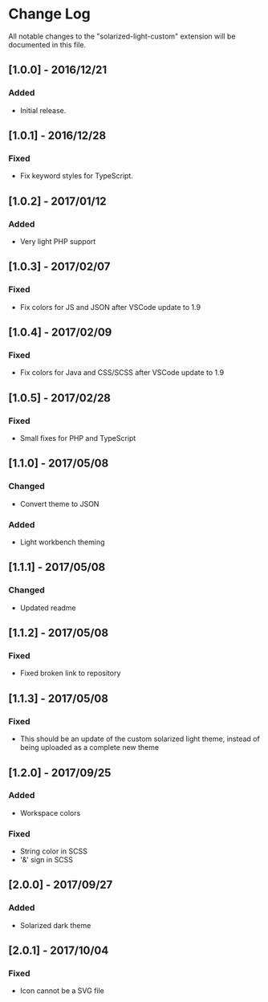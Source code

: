 # Change Log
All notable changes to the "solarized-light-custom" extension will be documented in this file.

<!--Check [Keep a Changelog](http://keepachangelog.com/) for recommendations on how to structure this file.-->

## [1.0.0] - 2016/12/21
### Added
- Initial release.

## [1.0.1] - 2016/12/28
### Fixed
- Fix keyword styles for TypeScript.

## [1.0.2] - 2017/01/12
### Added
- Very light PHP support

## [1.0.3] - 2017/02/07
### Fixed
- Fix colors for JS and JSON after VSCode update to 1.9

## [1.0.4] - 2017/02/09
### Fixed
- Fix colors for Java and CSS/SCSS after VSCode update to 1.9

## [1.0.5] - 2017/02/28
### Fixed
- Small fixes for PHP and TypeScript

## [1.1.0] - 2017/05/08
### Changed
- Convert theme to JSON
### Added
- Light workbench theming

## [1.1.1] - 2017/05/08
### Changed
- Updated readme

## [1.1.2] - 2017/05/08
### Fixed
- Fixed broken link to repository

## [1.1.3] - 2017/05/08
### Fixed
- This should be an update of the custom solarized light theme, instead of being uploaded as a complete new theme

## [1.2.0] - 2017/09/25
### Added
- Workspace colors
### Fixed
- String color in SCSS
- '&' sign in SCSS

## [2.0.0] - 2017/09/27
### Added
- Solarized dark theme

## [2.0.1] - 2017/10/04
### Fixed
- Icon cannot be a SVG file
